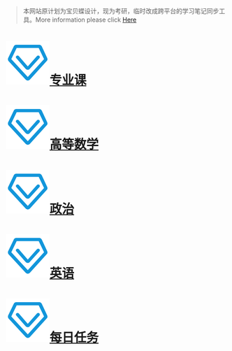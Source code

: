 >  本网站原计划为宝贝蝶设计，现为考研，临时改成跨平台的学习笔记同步工具。More information please click [Here](https://bbdie.xyz)

# [<img src = "./images/ky/zhuanyeke.png" height =100 width = 100>专业课](./专业课目录.md)



# [<img src = "./images/ky/zhuanyeke.png" height =100 width = 100>高等数学](./高等数学目录.md)



# [<img src = "./images/ky/zhuanyeke.png" height =100 width = 100>政治](./政治目录.md)



# [<img src = "./images/ky/zhuanyeke.png" height =100 width = 100>英语](./英语目录.md)

# [<img src = "./images/ky/zhuanyeke.png" height =100 width = 100>每日任务](./每日任务.md)

